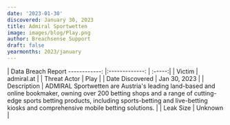 ```yaml
---
date: '2023-01-30'
discovered: January 30, 2023
title: Admiral Sportwetten
image: images/blog/Play.png
author: Breachsense Support
draft: false
yearmonths: 2023/january
---
```



| Data Breach Report
------------:     |:-------------:    | :-----:|
| Victim      | admiral.at      | 
| Threat Actor      | Play      | 
| Date Discovered      | Jan 30, 2023      | 
| Description      | ADMIRAL Sportwetten are Austria's leading land-based and online bookmaker, owning over 200 betting shops and a range of cutting-edge sports betting products, including sports-betting and live-betting kiosks and comprehensive mobile betting solutions.      | 
| Leak Size      | Unknown      | 

